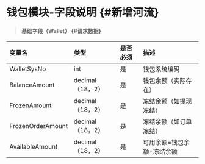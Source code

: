 # 钱包模块-字段说明 {#新增河流}

> #### 基础字段（Wallet） {#请求数据}

| 变量名 | 类型 | 是否必须 | 描述 |
| :--- | :--- | :--- | :--- |
| WalletSysNo | int | 是 | 钱包系统编码 |
| BalanceAmount | decimal（18，2） | 是 | 钱包余额（实际存在） |
| FrozenAmount | decimal（18，2） | 是 | 冻结余额（如提现冻结） |
| FrozenOrderAmount | decimal（18，2） | 是 | 冻结余额（如订单冻结） |
| AvailableAmount | decimal（18，2） | 是 | 可用余额=钱包余额-冻结余额 |



